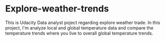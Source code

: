 # Explore-weather-trends
This is Udacity Data analyst poject regarding explore weather trade. In this project, I'm analyze local and global temperature data and compare the temperature trends where you live to overall global temperature trends.
